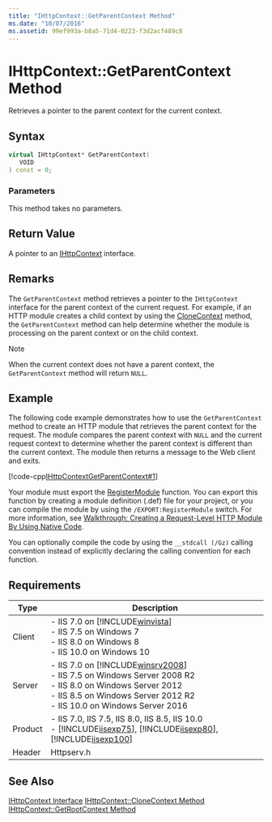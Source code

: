 ```yaml
---
title: "IHttpContext::GetParentContext Method"
ms.date: "10/07/2016"
ms.assetid: 99ef993a-b8a5-71d4-0223-f3d2acf489c8
---
```

# IHttpContext::GetParentContext Method
Retrieves a pointer to the parent context for the current context.  
  
## Syntax  
  
```cpp  
virtual IHttpContext* GetParentContext(  
   VOID  
) const = 0;  
```  
  
### Parameters  
 This method takes no parameters.  
  
## Return Value  
 A pointer to an [IHttpContext](../../web-development-reference/native-code-api-reference/ihttpcontext-interface.md) interface.  
  
## Remarks  
 The `GetParentContext` method retrieves a pointer to the `IHttpContext` interface for the parent context of the current request. For example, if an HTTP module creates a child context by using the [CloneContext](../../web-development-reference/native-code-api-reference/ihttpcontext-clonecontext-method.md) method, the `GetParentContext` method can help determine whether the module is processing on the parent context or on the child context.  
  
> [!NOTE]
>  When the current context does not have a parent context, the `GetParentContext` method will return `NULL`.  
  
## Example  
 The following code example demonstrates how to use the `GetParentContext` method to create an HTTP module that retrieves the parent context for the request. The module compares the parent context with `NULL` and the current request context to determine whether the parent context is different than the current context. The module then returns a message to the Web client and exits.  
  
 [!code-cpp[IHttpContextGetParentContext#1](../../../samples/snippets/cpp/VS_Snippets_IIS/IIS7/IHttpContextGetParentContext/cpp/IHttpContextGetParentContext.cpp#1)]  
  
 Your module must export the [RegisterModule](../../web-development-reference/native-code-api-reference/pfn-registermodule-function.md) function. You can export this function by creating a module definition (.def) file for your project, or you can compile the module by using the `/EXPORT:RegisterModule` switch. For more information, see [Walkthrough: Creating a Request-Level HTTP Module By Using Native Code](../../web-development-reference/native-code-development-overview/walkthrough-creating-a-request-level-http-module-by-using-native-code.md).  
  
 You can optionally compile the code by using the `__stdcall (/Gz)` calling convention instead of explicitly declaring the calling convention for each function.  
  
## Requirements  
  
|Type|Description|  
|----------|-----------------|  
|Client|-   IIS 7.0 on [!INCLUDE[winvista](../../wmi-provider/includes/winvista-md.md)]<br />-   IIS 7.5 on Windows 7<br />-   IIS 8.0 on Windows 8<br />-   IIS 10.0 on Windows 10|  
|Server|-   IIS 7.0 on [!INCLUDE[winsrv2008](../../wmi-provider/includes/winsrv2008-md.md)]<br />-   IIS 7.5 on Windows Server 2008 R2<br />-   IIS 8.0 on Windows Server 2012<br />-   IIS 8.5 on Windows Server 2012 R2<br />-   IIS 10.0 on Windows Server 2016|  
|Product|-   IIS 7.0, IIS 7.5, IIS 8.0, IIS 8.5, IIS 10.0<br />-   [!INCLUDE[iisexp75](../../web-development-reference/native-code-api-reference/includes/iisexp75-md.md)], [!INCLUDE[iisexp80](../../web-development-reference/native-code-api-reference/includes/iisexp80-md.md)], [!INCLUDE[iisexp100](../../web-development-reference/native-code-api-reference/includes/iisexp100-md.md)]|  
|Header|Httpserv.h|  
  
## See Also  
 [IHttpContext Interface](../../web-development-reference/native-code-api-reference/ihttpcontext-interface.md)
 [IHttpContext::CloneContext Method](../../web-development-reference/native-code-api-reference/ihttpcontext-clonecontext-method.md)
 [IHttpContext::GetRootContext Method](../../web-development-reference/native-code-api-reference/ihttpcontext-getrootcontext-method.md)
